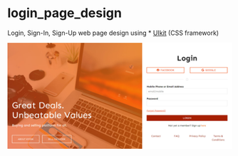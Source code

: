 # login_page_design
Login, Sign-In, Sign-Up web page design using * [UIkit](https://getuikit.com/) (CSS framework)

![alt text](screenshots/login_page_design.jpg)
